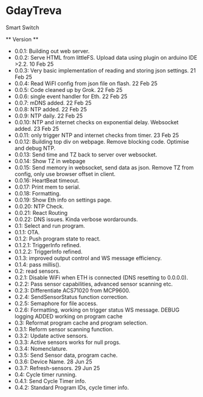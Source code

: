 # GdayTreva
 Smart Switch

** Version **
 - 0.0.1: Building out web server.
 - 0.0.2: Serve HTML from littleFS. Upload data using plugin on arduino IDE >2.2. 10 Feb 25
 - 0.0.3: Very basic implementation of reading and storing json settings. 21 Feb 25
 - 0.0.4: Read WiFI config from json file on flash. 22 Feb 25
 - 0.0.5: Code cleaned up by Grok. 22 Feb 25
 - 0.0.6: single event handler for Eth. 22 Feb 25
 - 0.0.7: mDNS added. 22 Feb 25
 - 0.0.8: NTP added. 22 Feb 25
 - 0.0.9: NTP daily. 22 Feb 25
 - 0.0.10: NTP and internet checks on exponential delay. Websocket added. 23 Feb 25
 - 0.0.11: only trigger NTP and internet checks from timer. 23 Feb 25
 - 0.0.12: Building top div on webpage. Remove blocking code. Optimise and debug NTP.
 - 0.0.13: Send time and TZ back to server over websocket.
 - 0.0.14: Show TZ in webpage
 - 0.0.15: Send memory in websocket, send data as json. Remove TZ from config, only use browser offset in client.
 - 0.0.16: HeartBeat timeout.
 - 0.0.17: Print mem to serial.
 - 0.0.18: Formatting.
 - 0.0.19: Show Eth info on settings page.
 - 0.0.20: NTP Check.
 - 0.0.21: React Routing
 - 0.0.22: DNS issues. Kinda verbose wordarounds.
 - 0.1: Select and run program.
 - 0.1.1: OTA.
 - 0.1.2: Push program state to react.
 - 0.1.2.1: TriggerInfo refined.
 - 0.1.2.2: TriggerInfo refined.
 - 0.1.3: improved output control and WS message efficiency.
 - 0.1.4: pass millis().
 - 0.2: read sensors.
 - 0.2.1: Disable WiFi when ETH is connected (DNS resetting to 0.0.0.0).
 - 0.2.2: Pass sensor capabilities, advanced sensor scanning etc.
 - 0.2.3: Differentiate ACS71020 from MCP9600.
 - 0.2.4: SendSensorStatus function correction.
 - 0.2.5: Semaphore for file access.
 - 0.2.6: Formatting, working on trigger status WS message.
 DEBUG logging ADDED
 working on program cache
 - 0.3: Reformat program cache and program selection.
 - 0.3.1: Reform sensor scanning function.
 - 0.3.2: Update active sensors.
 - 0.3.3: Active sensors works for null progs.
 - 0.3.4: Nomenclature.
 - 0.3.5: Send Sensor data, program cache.
 - 0.3.6: Device Name. 28 Jun 25
 - 0.3.7: Refresh-sensors. 29 Jun 25
 - 0.4: Cycle timer running.
 - 0.4.1: Send Cycle Timer info.
 - 0.4.2: Standard Program IDs, cycle timer info.